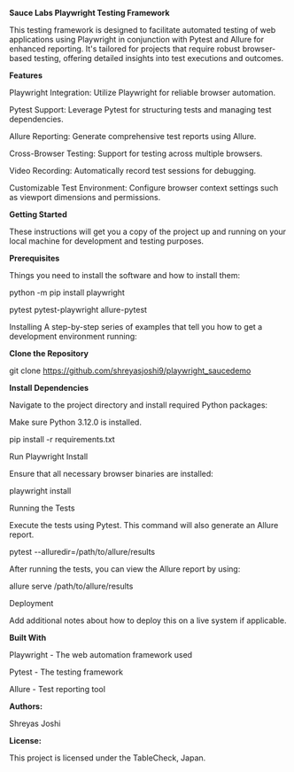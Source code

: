 **Sauce Labs Playwright Testing Framework**

This testing framework is designed to facilitate automated testing of web applications using Playwright in conjunction with Pytest and Allure for enhanced reporting. It's tailored for projects that require robust browser-based testing, offering detailed insights into test executions and outcomes.

**Features**

Playwright Integration: Utilize Playwright for reliable browser automation.

Pytest Support: Leverage Pytest for structuring tests and managing test dependencies.

Allure Reporting: Generate comprehensive test reports using Allure.

Cross-Browser Testing: Support for testing across multiple browsers.

Video Recording: Automatically record test sessions for debugging.

Customizable Test Environment: Configure browser context settings such as viewport dimensions and permissions.

**Getting Started**

These instructions will get you a copy of the project up and running on your local machine for development and testing purposes.

**Prerequisites**

Things you need to install the software and how to install them:

python -m pip install playwright 

pytest pytest-playwright allure-pytest

Installing
A step-by-step series of examples that tell you how to get a development environment running:

**Clone the Repository**

git clone https://github.com/shreyasjoshi9/playwright_saucedemo

**Install Dependencies**

Navigate to the project directory and install required Python packages:

Make sure Python 3.12.0 is installed.

pip install -r requirements.txt

Run Playwright Install

Ensure that all necessary browser binaries are installed:

playwright install

Running the Tests

Execute the tests using Pytest. This command will also generate an Allure report.

pytest --alluredir=/path/to/allure/results

After running the tests, you can view the Allure report by using:

allure serve /path/to/allure/results

Deployment

Add additional notes about how to deploy this on a live system if applicable.

**Built With**

Playwright - The web automation framework used

Pytest - The testing framework

Allure - Test reporting tool

**Authors:**

Shreyas Joshi

**License:**

This project is licensed under the TableCheck, Japan.

